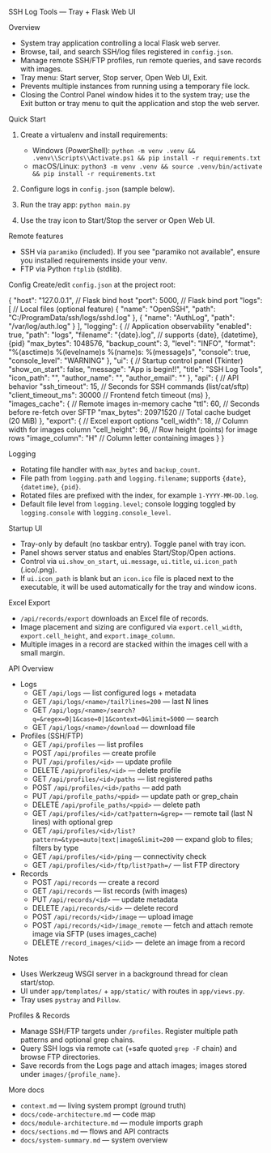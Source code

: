 <!--
Synced context header from context.md
CTX_MAIN_TOPIC: SSH Log Tools
CTX_PROFILE: dev
CTX_LANG: en
CTX_DIAGRAM_STYLE: default
CTX_MERMAID_THEME: neutral
CTX_PRIORITY_MODE: recent-first
-->

SSH Log Tools — Tray + Flask Web UI

Overview
- System tray application controlling a local Flask web server.
- Browse, tail, and search SSH/log files registered in `config.json`.
- Manage remote SSH/FTP profiles, run remote queries, and save records with images.
- Tray menu: Start server, Stop server, Open Web UI, Exit.
- Prevents multiple instances from running using a temporary file lock.
- Closing the Control Panel window hides it to the system tray; use the Exit button or tray menu to quit the application and stop the web server.

Quick Start
1) Create a virtualenv and install requirements:
   - Windows (PowerShell):
     `python -m venv .venv && .venv\\Scripts\\Activate.ps1 && pip install -r requirements.txt`
   - macOS/Linux:
     `python3 -m venv .venv && source .venv/bin/activate && pip install -r requirements.txt`

2) Configure logs in `config.json` (sample below).

3) Run the tray app: `python main.py`

4) Use the tray icon to Start/Stop the server or Open Web UI.

Remote features
- SSH via `paramiko` (included). If you see "paramiko not available", ensure you installed requirements inside your venv.
- FTP via Python `ftplib` (stdlib).

Config
Create/edit `config.json` at the project root:

{
  "host": "127.0.0.1",          // Flask bind host
  "port": 5000,                  // Flask bind port
  "logs": [                      // Local files (optional feature)
    { "name": "OpenSSH", "path": "C:/ProgramData/ssh/logs/sshd.log" },
    { "name": "AuthLog", "path": "/var/log/auth.log" }
  ],
  "logging": {                   // Application observability
    "enabled": true,
    "path": "logs",
    "filename": "{date}.log",   // supports {date}, {datetime}, {pid}
    "max_bytes": 1048576,
    "backup_count": 3,
    "level": "INFO",
    "format": "%(asctime)s %(levelname)s %(name)s: %(message)s",
    "console": true,
    "console_level": "WARNING"
  },
  "ui": {                        // Startup control panel (Tkinter)
    "show_on_start": false,
    "message": "App is begin!!",
    "title": "SSH Log Tools",
    "icon_path": "",
    "author_name": "",
    "author_email": ""
  },
  "api": {                       // API behavior
    "ssh_timeout": 15,           // Seconds for SSH commands (list/cat/sftp)
    "client_timeout_ms": 30000   // Frontend fetch timeout (ms)
  },
  "images_cache": {              // Remote images in-memory cache
    "ttl": 60,                   // Seconds before re-fetch over SFTP
    "max_bytes": 20971520        // Total cache budget (20 MiB)
  },
  "export": {                   // Excel export options
    "cell_width": 18,           // Column width for images column
    "cell_height": 96,          // Row height (points) for image rows
    "image_column": "H"        // Column letter containing images
  }
}

Logging
- Rotating file handler with `max_bytes` and `backup_count`.
- File path from `logging.path` and `logging.filename`; supports `{date}`, `{datetime}`, `{pid}`.
- Rotated files are prefixed with the index, for example `1-YYYY-MM-DD.log`.
- Default file level from `logging.level`; console logging toggled by `logging.console` with `logging.console_level`.

Startup UI
- Tray-only by default (no taskbar entry). Toggle panel with tray icon.
- Panel shows server status and enables Start/Stop/Open actions.
 - Control via `ui.show_on_start`, `ui.message`, `ui.title`, `ui.icon_path` (.ico/.png).
 - If `ui.icon_path` is blank but an `icon.ico` file is placed next to the
   executable, it will be used automatically for the tray and window icons.

Excel Export
- `/api/records/export` downloads an Excel file of records.
- Image placement and sizing are configured via `export.cell_width`, `export.cell_height`, and `export.image_column`.
- Multiple images in a record are stacked within the images cell with a small margin.

API Overview
- Logs
  - GET `/api/logs` — list configured logs + metadata
  - GET `/api/logs/<name>/tail?lines=200` — last N lines
  - GET `/api/logs/<name>/search?q=&regex=0|1&case=0|1&context=0&limit=5000` — search
  - GET `/api/logs/<name>/download` — download file
- Profiles (SSH/FTP)
  - GET `/api/profiles` — list profiles
  - POST `/api/profiles` — create profile
  - PUT `/api/profiles/<id>` — update profile
  - DELETE `/api/profiles/<id>` — delete profile
  - GET `/api/profiles/<id>/paths` — list registered paths
  - POST `/api/profiles/<id>/paths` — add path
  - PUT `/api/profile_paths/<ppid>` — update path or grep_chain
  - DELETE `/api/profile_paths/<ppid>` — delete path
  - GET `/api/profiles/<id>/cat?pattern=&grep=` — remote tail (last N lines) with optional grep
  - GET `/api/profiles/<id>/list?pattern=&type=auto|text|image&limit=200` — expand glob to files; filters by type
  - GET `/api/profiles/<id>/ping` — connectivity check
  - GET `/api/profiles/<id>/ftp/list?path=/` — list FTP directory
- Records
  - POST `/api/records` — create a record
  - GET `/api/records` — list records (with images)
  - PUT `/api/records/<id>` — update metadata
  - DELETE `/api/records/<id>` — delete record
  - POST `/api/records/<id>/image` — upload image
  - POST `/api/records/<id>/image_remote` — fetch and attach remote image via SFTP (uses images_cache)
  - DELETE `/record_images/<iid>` — delete an image from a record

Notes
- Uses Werkzeug WSGI server in a background thread for clean start/stop.
- UI under `app/templates/` + `app/static/` with routes in `app/views.py`.
- Tray uses `pystray` and `Pillow`.

Profiles & Records
- Manage SSH/FTP targets under `/profiles`. Register multiple path patterns and optional grep chains.
- Query SSH logs via remote `cat` (+safe quoted `grep -F` chain) and browse FTP directories.
- Save records from the Logs page and attach images; images stored under `images/{profile_name}`.

More docs
- `context.md` — living system prompt (ground truth)
- `docs/code-architecture.md` — code map
- `docs/module-architecture.md` — module imports graph
- `docs/sections.md` — flows and API contracts
- `docs/system-summary.md` — system overview
